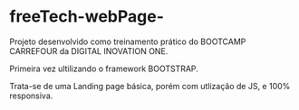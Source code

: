 # freeTech-webPage-

Projeto desenvolvido como treinamento prático do BOOTCAMP CARREFOUR da DIGITAL INOVATION ONE. 


Primeira vez ultilizando o framework BOOTSTRAP. 

Trata-se de uma Landing page básica, porém com utlização de JS, e 100% responsiva. 



